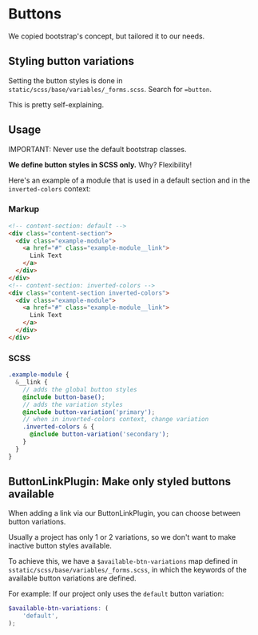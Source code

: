 # Buttons

We copied bootstrap's concept, but tailored it to our needs.

## Styling button variations

Setting the button styles is done in `static/scss/base/variables/_forms.scss`. Search for `=button`.

This is pretty self-explaining.

## Usage

IMPORTANT: Never use the default bootstrap classes.

<strong>We define button styles in SCSS only.</strong> Why? Flexibility!

Here's an example of a module that is used in a default section and in the `inverted-colors` context:

### Markup

```HTML
<!-- content-section: default -->
<div class="content-section">
  <div class="example-module">
    <a href="#" class="example-module__link">
      Link Text
    </a>
  </div>
</div>
<!-- content-section: inverted-colors -->
<div class="content-section inverted-colors">
  <div class="example-module">
    <a href="#" class="example-module__link">
      Link Text
    </a>
  </div>
</div>
```

### SCSS

```SCSS
.example-module {
  &__link {
    // adds the global button styles
    @include button-base();
    // adds the variation styles
    @include button-variation('primary');
    // when in inverted-colors context, change variation
    .inverted-colors & {
      @include button-variation('secondary');
    }
  }
}
```

## ButtonLinkPlugin: Make only styled buttons available

When adding a link via our ButtonLinkPlugin, you can choose between button variations.

Usually a project has only 1 or 2 variations, so we don't want to make inactive button styles available.

To achieve this, we have a `$available-btn-variations` map defined in `sstatic/scss/base/variables/_forms.scss`, in which the keywords of the available button variations are defined.

For example: If our project only uses the `default` button variation:

```SCSS
$available-btn-variations: (
    'default',
);
```
